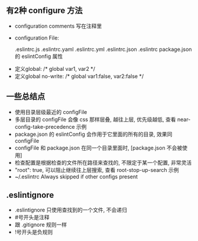 
## 有2种 configure 方法

* configuration comments 写在注释里
* configuration File:

  .eslintrc.js
  .eslintrc.yaml
  .eslintrc.yml
  .eslintrc.json
  .eslintrc
  package.json 的 eslintConfig 属性


- 定义global: /* global var1, var2 */
- 定义global no-write: /* global var1:false, var2:false */


## 一些总结点

* 使用目录层级最近的 configFile
* 多层目录的 configFile 会像 css 那样层叠, 越往上层, 优先级越低, 查看 near-config-take-precedence 示例
* package.json 的 eslintConfig 会作用于它里面的所有的目录, 效果同 configFile
* configFile 和 package.json 在同一个目录里面时, [package.json 不会被使用]
* 检查配置是根据检查的文件所在路径来查找的, 不限定于某一个配置, 非常灵活
* "root": true, 可以阻止继续往上层搜索, 查看 root-stop-up-search 示例
* ~/.eslintrc Always skipped if other configs present


## .eslintignore

* .eslintignore 只使用查找到的一个文件, 不会递归
* #号开头是注释
* 跟 .gitignore 规则一样
* !号开头是负规则
